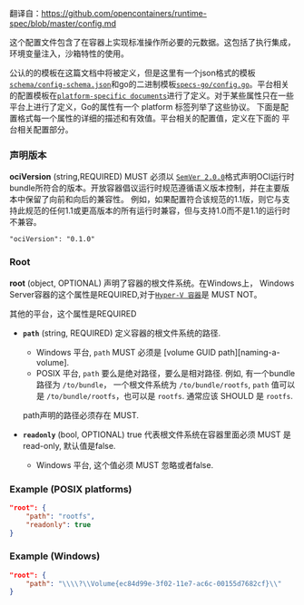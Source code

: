 翻译自：https://github.com/opencontainers/runtime-spec/blob/master/config.md

这个配置文件包含了在容器上实现标准操作所必要的元数据。这包括了执行集成，环境变量注入，沙箱特性的使用。

公认的的模板在这篇文档中将被定义，但是这里有一个json格式的模板[`schema/config-schema.json`](https://github.com/opencontainers/runtime-spec/blob/master/schema/config-schema.json)和go的二进制模板[`specs-go/config.go`](https://github.com/opencontainers/runtime-spec/blob/master/specs-go/config.go)。平台相关的配置模板在[`platform-specific documents`](https://github.com/opencontainers/runtime-spec/blob/master/config.md#platform-specific-configuration)进行了定义。对于某些属性只在一些平台上进行了定义，Go的属性有一个 platform 标签列举了这些协议。
下面是配置格式每一个属性的详细的描述和有效值。平台相关的配置值，定义在下面的 平台相关配置部分。

### 声明版本
**ociVersion** (string,REQUIRED) MUST 必须以 [`SemVer 2.0.0`](https://semver.org/spec/v2.0.0.html)格式声明OCI运行时bundle所符合的版本。开放容器倡议运行时规范遵循语义版本控制，并在主要版本中保留了向前和向后的兼容性。 例如，如果配置符合该规范的1.1版，则它与支持此规范的任何1.1或更高版本的所有运行时兼容，但与支持1.0而不是1.1的运行时不兼容。

`"ociVersion": "0.1.0"`

### Root

**root** (object, OPTIONAL) 声明了容器的根文件系统。在Windows上， Windows Server容器的这个属性是REQUIRED,对于[`Hyper-V 容器`](https://github.com/opencontainers/runtime-spec/blob/master/config-windows.md#hyperv)是 MUST NOT。

其他的平台，这个属性是REQUIRED
* **`path`** (string, REQUIRED) 定义容器的根文件系统的路径.
    * Windows 平台, `path` MUST 必须是 [volume GUID path][naming-a-volume].
    * POSIX 平台, `path` 要么是绝对路径，要么是相对路径.
        例如, 有一个bundle路径为 `/to/bundle`， 一个根文件系统为 `/to/bundle/rootfs`, `path` 值可以是 `/to/bundle/rootfs`，也可以是 `rootfs`.
        通常应该 SHOULD 是 `rootfs`.

    path声明的路径必须存在 MUST.

* **`readonly`** (bool, OPTIONAL) true 代表根文件系统在容器里面必须 MUST 是 read-only, 默认值是false.
    * Windows 平台, 这个值必须 MUST 忽略或者false.

### Example (POSIX platforms)

```json
"root": {
    "path": "rootfs",
    "readonly": true
}
```

### Example (Windows)

```json
"root": {
    "path": "\\\\?\\Volume{ec84d99e-3f02-11e7-ac6c-00155d7682cf}\\"
}
```

